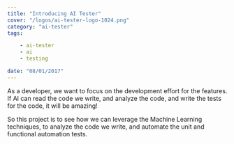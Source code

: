 ```yaml
---
title: "Introducing AI Tester"
cover: "/logos/ai-tester-logo-1024.png"
category: "ai-tester"
tags:

    - ai-tester
    - ai
    - testing

date: "08/01/2017"
---
```


As a developer, we want to focus on the development effort for the features.  If AI can read the code we write, and analyze the code, and write the tests for the code, it will be amazing!

So this project is to see how we can leverage the Machine Learning techniques, to analyze the code we write, and automate the unit and functional automation tests.
